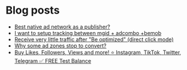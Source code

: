 # Blog posts
<!-- BLOG-POST-LIST:START -->
- [Best native ad network as a publisher?](https://afflift.com/f/threads/best-native-ad-network-as-a-publisher.10533/)
- [I want to setup tracking between mgid + adcombo +bemob](https://afflift.com/f/threads/i-want-to-setup-tracking-between-mgid-adcombo-bemob.10628/)
- [Receive very little traffic after &quot;Be optimized&quot; &lpar;direct click mode&rpar;](https://afflift.com/f/threads/receive-very-little-traffic-after-be-optimized-direct-click-mode.10354/)
- [Why some ad zones stop to convert?](https://afflift.com/f/threads/why-some-ad-zones-stop-to-convert.10639/)
- [Buy Likes, Followers, Views and more! ⭐ Instagram, TikTok, Twitter, Telegram ✅ FREE Test Balance](https://afflift.com/f/threads/buy-likes-followers-views-and-more-%E2%AD%90-instagram-tiktok-twitter-telegram-%E2%9C%85-free-test-balance.10638/)
<!-- BLOG-POST-LIST:END -->
